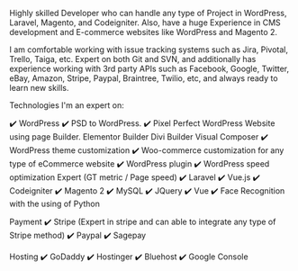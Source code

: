 Highly skilled Developer who can handle any type of Project in WordPress, Laravel, Magento, and Codeigniter. Also, have a huge Experience in CMS development and E-commerce websites like WordPress and Magento 2.

I am comfortable working with issue tracking systems such as Jira, Pivotal, Trello, Taiga, etc. Expert on both Git and SVN, and additionally has experience working with 3rd party APIs such as Facebook, Google, Twitter, eBay, Amazon, Stripe, Paypal, Braintree, Twilio, etc, and always ready to learn new skills.

Technologies I'm an expert on:

✔️ WordPress
✔️ PSD to WordPress.
✔️ Pixel Perfect WordPress Website using page Builder.
Elementor Builder
Divi Builder
Visual Composer
✔️ WordPress theme customization
✔️ Woo-commerce customization for any type of eCommerce website
✔️ WordPress plugin
✔️ WordPress speed optimization Expert (GT metric / Page speed)
✔️ Laravel
✔️ Vue.js
✔️ Codeigniter
✔️ Magento 2
✔️ MySQL
✔️ JQuery
✔️ Vue
✔️ Face Recognition with the using of Python

Payment
✔️ Stripe (Expert in stripe and can able to integrate any type of Stripe method)
✔️ Paypal
✔️ Sagepay

Hosting
✔️ GoDaddy
✔️ Hostinger
✔️ Bluehost
✔️ Google Console
